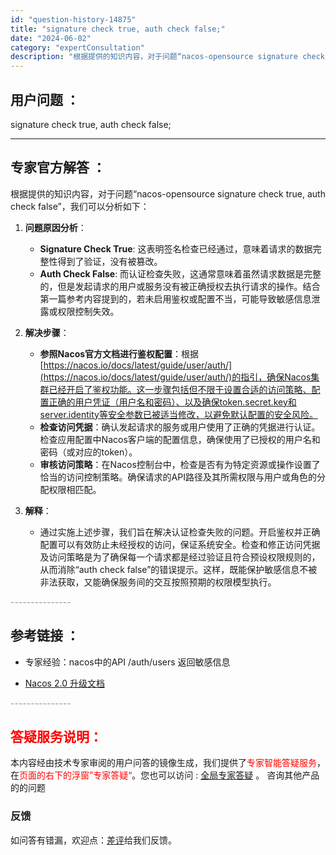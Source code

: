 ```yaml
---
id: "question-history-14875"
title: "signature check true, auth check false;"
date: "2024-06-02"
category: "expertConsultation"
description: "根据提供的知识内容，对于问题“nacos-opensource signature check true, auth check false”，我们可以分析如下：1. **问题原因分析**：   - **Signature Check True**: 这表明签名检查已经通过，意味着请求的数据完整性得"
---
```


## 用户问题 ： 
 signature check true, auth check false;  

---------------
## 专家官方解答 ：

根据提供的知识内容，对于问题“nacos-opensource signature check true, auth check false”，我们可以分析如下：

1. **问题原因分析**：
   - **Signature Check True**: 这表明签名检查已经通过，意味着请求的数据完整性得到了验证，没有被篡改。
   - **Auth Check False**: 而认证检查失败，这通常意味着虽然请求数据是完整的，但是发起请求的用户或服务没有被正确授权去执行请求的操作。结合第一篇参考内容提到的，若未启用鉴权或配置不当，可能导致敏感信息泄露或权限控制失效。

2. **解决步骤**：
   - **参照Nacos官方文档进行鉴权配置**：根据[https://nacos.io/docs/latest/guide/user/auth/](https://nacos.io/docs/latest/guide/user/auth/)的指引，确保Nacos集群已经开启了鉴权功能。这一步骤包括但不限于设置合适的访问策略、配置正确的用户凭证（用户名和密码）、以及确保token.secret.key和server.identity等安全参数已被适当修改，以避免默认配置的安全风险。
   - **检查访问凭据**：确认发起请求的服务或用户使用了正确的凭据进行认证。检查应用配置中Nacos客户端的配置信息，确保使用了已授权的用户名和密码（或对应的token）。
   - **审核访问策略**：在Nacos控制台中，检查是否有为特定资源或操作设置了恰当的访问控制策略。确保请求的API路径及其所需权限与用户或角色的分配权限相匹配。

3. **解释**：
   - 通过实施上述步骤，我们旨在解决认证检查失败的问题。开启鉴权并正确配置可以有效防止未经授权的访问，保证系统安全。检查和修正访问凭据及访问策略是为了确保每一个请求都是经过验证且符合预设权限规则的，从而消除“auth check false”的错误提示。这样，既能保护敏感信息不被非法获取，又能确保服务间的交互按照预期的权限模型执行。


<font color="#949494">---------------</font> 


## 参考链接 ：

* 专家经验：nacos中的API /auth/users 返回敏感信息 
 
 * [Nacos 2.0 升级文档](https://nacos.io/docs/latest/upgrading/200-upgrading)


 <font color="#949494">---------------</font> 
 


## <font color="#FF0000">答疑服务说明：</font> 

本内容经由技术专家审阅的用户问答的镜像生成，我们提供了<font color="#FF0000">专家智能答疑服务</font>，在<font color="#FF0000">页面的右下的浮窗”专家答疑“</font>。您也可以访问 : [全局专家答疑](https://answer.opensource.alibaba.com/docs/intro) 。 咨询其他产品的的问题

### 反馈
如问答有错漏，欢迎点：[差评](https://ai.nacos.io/user/feedbackByEnhancerGradePOJOID?enhancerGradePOJOId=14900)给我们反馈。
